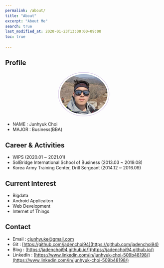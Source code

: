 ```yaml
---
permalink: /about/
title: "About"
excerpt: "About Me"
search: true
last_modified_at: 2020-01-23T13:00:00+09:00
toc: true

--- 
```


## Profile
<center><img src="/assets/images/selfie1.jpg" width="30%" height="30%" style="
border: 1px solid #cab6de;
border-radius: 50%;
padding: 5px;
-moz-border-radius: 50%;
-khtml-border-radius: 50%;
-webkit-border-radius: 50%;
"></center>


* NAME : Junhyuk Choi
* MAJOR : Business(BBA)

## Career & Activities
  - WIPS (2020.01 ~ 2021.01)
  - SolBridge International School of Business (2013.03 ~ 2019.08)
  - Korea Army Training Center, Drill Sergeant (2014.12 ~ 2016.09)

## Current Interest
 * Bigdata
 * Android Applicaiton 
 * Web Development
 * Internet of Things

## Contact
 * Email : cjunhyuke@gmail.com
 * Git : [https://github.com/jadenchoi94](https://github.com/jadenchoi94)
 * Blog : [https://jadenchoi94.github.io/](https://jadenchoi94.github.io/)
 * LinkedIn : [https://www.linkedin.com/in/junhyuk-choi-509b48198/](https://www.linkedin.com/in/junhyuk-choi-509b48198/)

